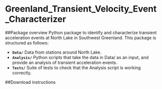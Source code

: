 # Greenland_Transient_Velocity_Event_Characterizer

##Package overview
Python package to identify and characterize transient acceleration events at North Lake in Southwest Greenland. This package is structured as follows:

- **`Data/`** Data from stations around North Lake.
- **`Analysis/`** Python scripts that take the data in Data/ as an input, and provide an analysis of transient acceleration events.
- **`Tests/`** Suite of tests to check that the Analysis script is working correctly.

##Download instructions
